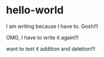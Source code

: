 # hello-world

I am writing because I have to. Gosh!!!

OMG, I have to write it again!!!

want to test it addition and deletion!!!
